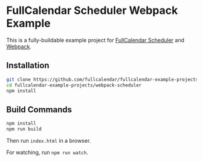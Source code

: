 
# FullCalendar Scheduler Webpack Example

This is a fully-buildable example project for [FullCalendar Scheduler] and [Webpack].


## Installation

```bash
git clone https://github.com/fullcalendar/fullcalendar-example-projects.git
cd fullcalendar-example-projects/webpack-scheduler
npm install
```

## Build Commands

```sh
npm install
npm run build
```

Then run `index.html` in a browser.

For watching, run `npm run watch`.


[FullCalendar Scheduler]: https://fullcalendar.io/purchase
[Webpack]: https://webpack.js.org/
